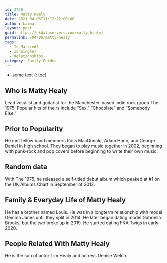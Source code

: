 ```yaml
---
id: 3730
title: Matty Healy
date: 2021-04-06T11:12:22+00:00
author: Laima
layout: post
guid: https://ukdataservers.com/matty-healy/
permalink: /04/06/matty-healy
tags:
  - Is Married?
  - Is Single?
  - Relationships
category: Family Guides
---
```


* some text
{: toc}


## Who is Matty Healy
                  
                  
                  
Lead vocalist and guitarist for the Manchester-based indie rock group The 1975. Popular hits of theirs include &#8220;Sex,&#8221; &#8220;Chocolate&#8221; and &#8220;Somebody Else.&#8221;
                  
              
            
              
            
                
                
                
## Prior to Popularity
                  
                  
                  
He met fellow band members Ross MacDonald, Adam Hann, and George Daniel in high school. They began to play music together in 2002, beginning with punk-rock and pop covers before beginning to write their own music.
                  
              
            
              
            
                
                
                
## Random data
                  
                  
                  
With The 1975, he released a self-titled debut album which peaked at #1 on the UK Albums Chart in September of 2013.
                  
              
            
              
            
                
                
                
## Family & Everyday Life of Matty Healy
                  
                  
                  
He has a brother named Louis. He was in a longterm relationship with model Gemma Janes until they split in 2014. He later began dating model Gabriella Brooks, but the two broke up in 2019. He started dating FKA Twigs in early 2020.
                  
              
            
              
            
                
                
                
## People Related With Matty Healy
                  
                  
                  
He is the son of actor Tim Healy and actress Denise Welch.
                  
              
            
              
            
                
              
            
              
              
            
            
              
            
          
          
          